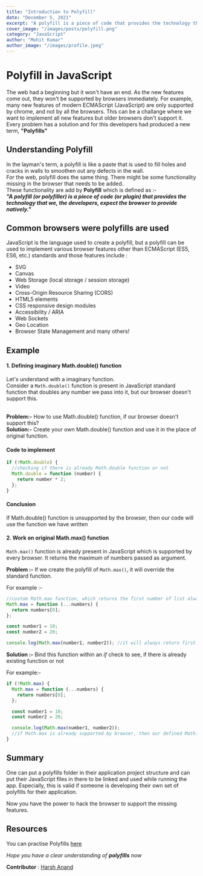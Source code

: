 ```yaml
---
title: "Introduction to Polyfill"
date: "December 5, 2021"
excerpt: "A polyfill is a piece of code that provides the technology that the developers expect the browser to provide natively."
cover_image: "/images/posts/polyfill.png"
category: "JavaScript"
author: "Mohit Kumar"
author_image: "/images/profile.jpeg"
---
```


# Polyfill in JavaScript

The web had a beginning but it won't have an end. As the new features come out, they won't be supported by browsers immediately. For example, many new features of modern ECMAScript (JavaScript) are only supported by chrome, and not by all the browsers. This can be a challange where we want to implement all new features but older browsers don't support it. <br>
Every problem has a solution and for this developers had produced a new term, **"Polyfills"**

## Understanding Polyfill

In the layman's term, a polyfill is like a paste that is used to fill holes and cracks in walls to smoothen out any defects in the wall.<br>
For the web, polyfill does the same thing. There might be some functionality missing in the browser that needs to be added.<br>
These functionality are add by **Polyfill** which is defined as :- <br>
**_"A polyfill (or polyfiller) is a piece of code (or plugin) that provides the technology that we, the developers, expect the browser to provide natively."_**

## Common browsers were polyfills are used

JavaScript is the language used to create a polyfill, but a polyfill can be used to implement various browser features other than ECMAScript (ES5, ES6, etc.) standards and those features include :

- SVG
- Canvas
- Web Storage (local storage / session storage)
- Video
- Cross-Origin Resource Sharing (CORS)
- HTML5 elements
- CSS responsive design modules
- Accessibility / ARIA
- Web Sockets
- Geo Location
- Browser State Management and many others!

## Example

#### 1. Defining imaginary Math.double() function

Let's understand with a imaginary function.<br>
Consider a <code>Math.double()</code> function is present in JavaScript standard function that doubles any number we pass into it, but our browser doesn't support this.<br><br>

**Problem:-** How to use Math.double() function, if our browser doesn't support this? <br>
**Solution:-** Create your own Math.double() function and use it in the place of original function.

#### Code to implement

```js
if (!Math.double) {
  //checking if there is already Math.double function or not
  Math.double = function (number) {
    return number * 2;
  };
}
```

#### Conclusion

If Math.double() function is unsupported by the browser, then our code will use the function we have written

#### 2. Work on original Math.max() function

<code>Math.max()</code> function is already present in JavaScript which is supported by every browser. It returns the maximum of numbers passed as argument. <br>

**Problem :-** If we create the polyfill of <code>Math.max()</code>, it will override the standard function.<br>

For example :-

```js
//custom Math.max function, which returns the first number of list always
Math.max = function (...numbers) {
  return numbers[0];
};

const number1 = 10;
const number2 = 20;

console.log(Math.max(number1, number2)); //it will always return first number i.e, here number1
```

**Solution :-** Bind this function within an _if_ check to see, if there is already existing function or not

For example:-

```js
if (!Math.max) {
  Math.max = function (...numbers) {
    return numbers[0];
  };

  const number1 = 10;
  const number2 = 20;

  console.log(Math.max(number1, number2));
  //if Math.max is already supported by browser, then our defined Math.max will not run, else it will run.
}
```

## Summary

One can put a polyfills folder in their application project structure and can put their JavaScript files in there to be linked and used while running the app. Especially, this is valid if someone is developing their own set of polyfills for their application.<br>

Now you have the power to hack the browser to support the missing features.

## Resources

You can practise Polyfills [here](https://www.w3.org/2001/tag/doc/polyfills/)

_Hope you have a clear understanding of **polyfills** now_

**Contributor** : [Harsh Anand](https://github.com/its-me-Harsh-Anand)
